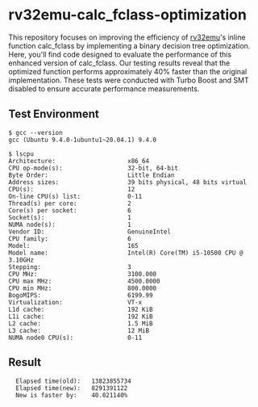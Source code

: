 # rv32emu-calc_fclass-optimization
This repository focuses on improving the efficiency of [rv32emu](https://github.com/sysprog21/rv32emu)'s inline function calc_fclass by implementing a binary decision tree optimization. Here, you'll find code designed to evaluate the performance of this enhanced version of calc_fclass. Our testing results reveal that the optimized function performs approximately 40% faster than the original implementation. These tests were conducted with Turbo Boost and SMT disabled to ensure accurate performance measurements.

## Test Environment
```
$ gcc --version
gcc (Ubuntu 9.4.0-1ubuntu1~20.04.1) 9.4.0

$ lscpu
Architecture:                    x86_64
CPU op-mode(s):                  32-bit, 64-bit
Byte Order:                      Little Endian
Address sizes:                   39 bits physical, 48 bits virtual
CPU(s):                          12
On-line CPU(s) list:             0-11
Thread(s) per core:              2
Core(s) per socket:              6
Socket(s):                       1
NUMA node(s):                    1
Vendor ID:                       GenuineIntel
CPU family:                      6
Model:                           165
Model name:                      Intel(R) Core(TM) i5-10500 CPU @ 3.10GHz
Stepping:                        3
CPU MHz:                         3100.000
CPU max MHz:                     4500.0000
CPU min MHz:                     800.0000
BogoMIPS:                        6199.99
Virtualization:                  VT-x
L1d cache:                       192 KiB
L1i cache:                       192 KiB
L2 cache:                        1.5 MiB
L3 cache:                        12 MiB
NUMA node0 CPU(s):               0-11
```

## Result
```
  Elapsed time(old):   13823855734
  Elapsed time(new):   8291391122
  New is faster by:    40.021140%
```